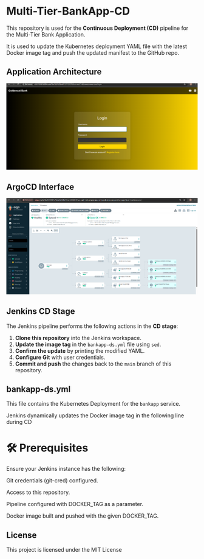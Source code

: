 # Multi-Tier-BankApp-CD

This repository is used for the **Continuous Deployment (CD)** pipeline for the Multi-Tier Bank Application.

It is used to update the Kubernetes deployment YAML file with the latest Docker image tag and push the updated manifest to the GitHub repo.

## Application Architecture

![Application](Application.png)

## ArgoCD Interface

![ArgoCD Interface](Argocd.png)

## Jenkins CD Stage

The Jenkins pipeline performs the following actions in the **CD stage**:

1. **Clone this repository** into the Jenkins workspace.
2. **Update the image tag** in the `bankapp-ds.yml` file using `sed`.
3. **Confirm the update** by printing the modified YAML.
4. **Configure Git** with user credentials.
5. **Commit and push** the changes back to the `main` branch of this repository.

   
##  bankapp-ds.yml

This file contains the Kubernetes Deployment for the `bankapp` service.

Jenkins dynamically updates the Docker image tag in the following line during CD


# 🛠️ Prerequisites
Ensure your Jenkins instance has the following:

Git credentials (git-cred) configured.

Access to this repository.

Pipeline configured with DOCKER_TAG as a parameter.

Docker image built and pushed with the given DOCKER_TAG.

## License
This project is licensed under the MIT License

